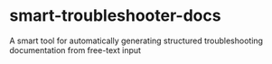 # smart-troubleshooter-docs
A smart tool for automatically generating structured troubleshooting documentation from free-text input
